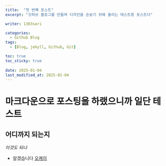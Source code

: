 ```yaml
---
title:  "첫 번째 포스트"
excerpt: "깃허브 블로그를 만들며 디자인을 손보기 위해 올리는 테스트용 포스트다"

writer: 1303sari

categories:
  - Github Blog
tags:
  - [Blog, jekyll, Github, Git]

toc: true
toc_sticky: true
 
date: 2025-01-04
last_modified_at: 2025-01-04
---
```


# 마크다운으로 포스팅을 하랬으니까 일단 테스트
## 어디까지 되는지
*이것도 되나*

- 알겠습니다
[오케이](https://sari-harin.github.io/)